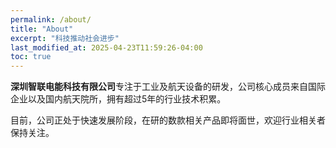 ```yaml
---
permalink: /about/
title: "About"
excerpt: "科技推动社会进步"
last_modified_at: 2025-04-23T11:59:26-04:00
toc: true
---
```


**深圳智联电能科技有限公司**专注于工业及航天设备的研发，公司核心成员来自国际企业以及国内航天院所，拥有超过5年的行业技术积累。



目前，公司正处于快速发展阶段，在研的数款相关产品即将面世，欢迎行业相关者保持关注。